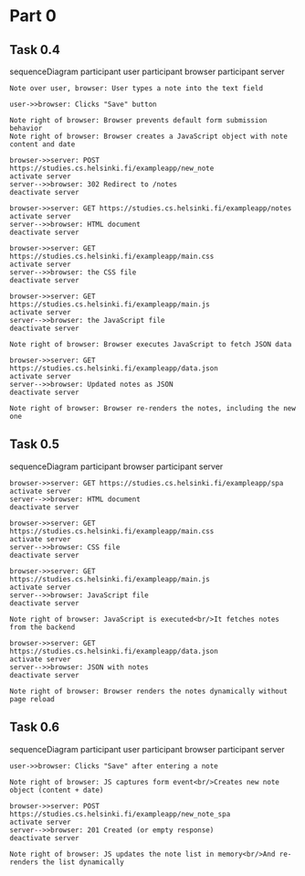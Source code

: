 # Part 0

## Task 0.4

sequenceDiagram
    participant user
    participant browser
    participant server

    Note over user, browser: User types a note into the text field

    user->>browser: Clicks "Save" button

    Note right of browser: Browser prevents default form submission behavior
    Note right of browser: Browser creates a JavaScript object with note content and date

    browser->>server: POST https://studies.cs.helsinki.fi/exampleapp/new_note
    activate server
    server-->>browser: 302 Redirect to /notes
    deactivate server

    browser->>server: GET https://studies.cs.helsinki.fi/exampleapp/notes
    activate server
    server-->>browser: HTML document
    deactivate server

    browser->>server: GET https://studies.cs.helsinki.fi/exampleapp/main.css
    activate server
    server-->>browser: the CSS file
    deactivate server

    browser->>server: GET https://studies.cs.helsinki.fi/exampleapp/main.js
    activate server
    server-->>browser: the JavaScript file
    deactivate server

    Note right of browser: Browser executes JavaScript to fetch JSON data

    browser->>server: GET https://studies.cs.helsinki.fi/exampleapp/data.json
    activate server
    server-->>browser: Updated notes as JSON
    deactivate server

    Note right of browser: Browser re-renders the notes, including the new one


## Task 0.5

sequenceDiagram
    participant browser
    participant server

    browser->>server: GET https://studies.cs.helsinki.fi/exampleapp/spa
    activate server
    server-->>browser: HTML document
    deactivate server

    browser->>server: GET https://studies.cs.helsinki.fi/exampleapp/main.css
    activate server
    server-->>browser: CSS file
    deactivate server

    browser->>server: GET https://studies.cs.helsinki.fi/exampleapp/main.js
    activate server
    server-->>browser: JavaScript file
    deactivate server

    Note right of browser: JavaScript is executed<br/>It fetches notes from the backend

    browser->>server: GET https://studies.cs.helsinki.fi/exampleapp/data.json
    activate server
    server-->>browser: JSON with notes
    deactivate server

    Note right of browser: Browser renders the notes dynamically without page reload


## Task 0.6

sequenceDiagram
    participant user
    participant browser
    participant server

    user->>browser: Clicks "Save" after entering a note

    Note right of browser: JS captures form event<br/>Creates new note object (content + date)

    browser->>server: POST https://studies.cs.helsinki.fi/exampleapp/new_note_spa
    activate server
    server-->>browser: 201 Created (or empty response)
    deactivate server

    Note right of browser: JS updates the note list in memory<br/>And re-renders the list dynamically

